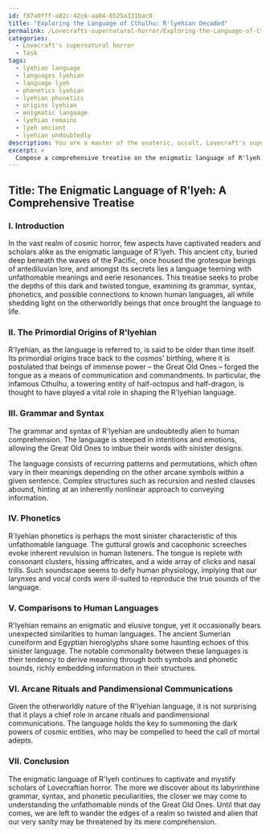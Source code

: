 ```yaml
---
id: f87a0fff-a82c-42c6-aa04-0525a331bac8
title: "Exploring the Language of Cthulhu: R'lyehian Decoded"
permalink: /Lovecrafts-supernatural-horror/Exploring-the-Language-of-Cthulhu-Rlyehian-Decoded/
categories:
  - Lovecraft's supernatural horror
  - Task
tags:
  - lyehian language
  - languages lyehian
  - language lyeh
  - phonetics lyehian
  - lyehian phonetics
  - origins lyehian
  - enigmatic language
  - lyehian remains
  - lyeh ancient
  - lyehian undoubtedly
description: You are a master of the esoteric, occult, Lovecraft's supernatural horror, you complete tasks to the absolute best of your ability, no matter if you think you were not trained to do the task specifically, you will attempt to do it anyways, since you have performed the tasks you are given with great mastery, accuracy, and deep understanding of what is requested. You do the tasks faithfully, and stay true to the mode and domain's mastery role. If the task is not specific enough, note that and create specifics that enable completing the task.
excerpt: > 
  Compose a comprehensive treatise on the enigmatic language of R'lyeh, as featured in Lovecraft's cosmic horror mythos. Delve into its labyrinthine grammar, syntax, and phonetic peculiarities, as well as hypothesize the language's primordial origins in relation to the ancient beings or entities that once thrived in that submerged city. Where possible, provide detailed comparisons to known human languages and decipher any potential connections to arcane rituals or pandimensional communications.
---
```


## Title: The Enigmatic Language of R'lyeh: A Comprehensive Treatise

### I. Introduction

In the vast realm of cosmic horror, few aspects have captivated readers and scholars alike as the enigmatic language of R'lyeh. This ancient city, buried deep beneath the waves of the Pacific, once housed the grotesque beings of antediluvian lore, and amongst its secrets lies a language teeming with unfathomable meanings and eerie resonances. This treatise seeks to probe the depths of this dark and twisted tongue, examining its grammar, syntax, phonetics, and possible connections to known human languages, all while shedding light on the otherworldly beings that once brought the language to life.

### II. The Primordial Origins of R'lyehian

R'lyehian, as the language is referred to, is said to be older than time itself. Its primordial origins trace back to the cosmos' birthing, where it is postulated that beings of immense power – the Great Old Ones – forged the tongue as a means of communication and commandments. In particular, the infamous Cthulhu, a towering entity of half-octopus and half-dragon, is thought to have played a vital role in shaping the R'lyehian language.

### III. Grammar and Syntax

The grammar and syntax of R'lyehian are undoubtedly alien to human comprehension. The language is steeped in intentions and emotions, allowing the Great Old Ones to imbue their words with sinister designs.

The language consists of recurring patterns and permutations, which often vary in their meanings depending on the other arcane symbols within a given sentence. Complex structures such as recursion and nested clauses abound, hinting at an inherently nonlinear approach to conveying information.

### IV. Phonetics

R'lyehian phonetics is perhaps the most sinister characteristic of this unfathomable language. The guttural growls and cacophonic screeches evoke inherent revulsion in human listeners. The tongue is replete with consonant clusters, hissing affricates, and a wide array of clicks and nasal trills. Such soundscape seems to defy human physiology, implying that our larynxes and vocal cords were ill-suited to reproduce the true sounds of the language.

### V. Comparisons to Human Languages

R'lyehian remains an enigmatic and elusive tongue, yet it occasionally bears unexpected similarities to human languages. The ancient Sumerian cuneiform and Egyptian hieroglyphs share some haunting echoes of this sinister language. The notable commonality between these languages is their tendency to derive meaning through both symbols and phonetic sounds, richly embedding information in their structures.

### VI. Arcane Rituals and Pandimensional Communications

Given the otherworldly nature of the R'lyehian language, it is not surprising that it plays a chief role in arcane rituals and pandimensional communications. The language holds the key to summoning the dark powers of cosmic entities, who may be compelled to heed the call of mortal adepts.

### VII. Conclusion

The enigmatic language of R'lyeh continues to captivate and mystify scholars of Lovecraftian horror. The more we discover about its labyrinthine grammar, syntax, and phonetic peculiarities, the closer we may come to understanding the unfathomable minds of the Great Old Ones. Until that day comes, we are left to wander the edges of a realm so twisted and alien that our very sanity may be threatened by its mere comprehension.
